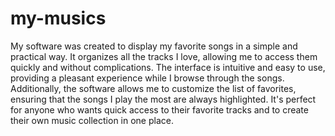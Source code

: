 # my-musics

My software was created to display my favorite songs in a simple and practical way. It organizes all the
tracks I love, allowing me to access them quickly and without complications. The interface is intuitive 
and easy to use, providing a pleasant experience while I browse through the songs. Additionally, the 
software allows me to customize the list of favorites, ensuring that the songs I play the most are
always highlighted. It's perfect for anyone who wants quick access to their favorite tracks and
to create their own music collection in one place.
